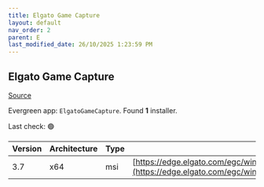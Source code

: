 ```yaml
---
title: Elgato Game Capture
layout: default
nav_order: 2
parent: E
last_modified_date: 26/10/2025 1:23:59 PM
---
```


## Elgato Game Capture

[Source](https://help.elgato.com/hc/en-us/sections/360004111092-Elgato-Game-Capture-HD-Software)

Evergreen app: `ElgatoGameCapture`. Found **1** installer.

Last check: 🟢

| Version | Architecture | Type | URI                                                                                                                                                                                    |
| ------- | ------------ | ---- | -------------------------------------------------------------------------------------------------------------------------------------------------------------------------------------- |
| 3.7     | x64          | msi  | [https://edge.elgato.com/egc/windows/egcw/3.70/final/GameCaptureSetup_3.70.56.3056_x64.msi](https://edge.elgato.com/egc/windows/egcw/3.70/final/GameCaptureSetup_3.70.56.3056_x64.msi) |
